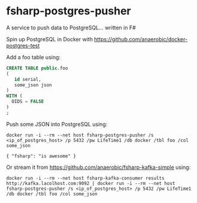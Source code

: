 # fsharp-postgres-pusher
A service to push data to PostgreSQL... written in F#

Spin up PostgreSQL in Docker with https://github.com/anaerobic/docker-postgres-test

Add a foo table using:
```sql
CREATE TABLE public.foo
(
   id serial, 
   some_json json
) 
WITH (
  OIDS = FALSE
)
;
```

Push some JSON into PostgreSQL using:
```
docker run -i --rm --net host fsharp-postgres-pusher /s <ip_of_postgres_host> /p 5432 /pw LifeTime1 /db docker /tbl foo /col some_json

{ "fsharp": "is awesome" }
```

Or stream it from https://github.com/anaerobic/fsharp-kafka-simple using:
```
docker run -i --rm --net host fsharp-kafka-consumer results http://kafka.lacolhost.com:9092 | docker run -i --rm --net host fsharp-postgres-pusher /s <ip_of_postgres_host> /p 5432 /pw LifeTime1 /db docker /tbl foo /col some_json
```
